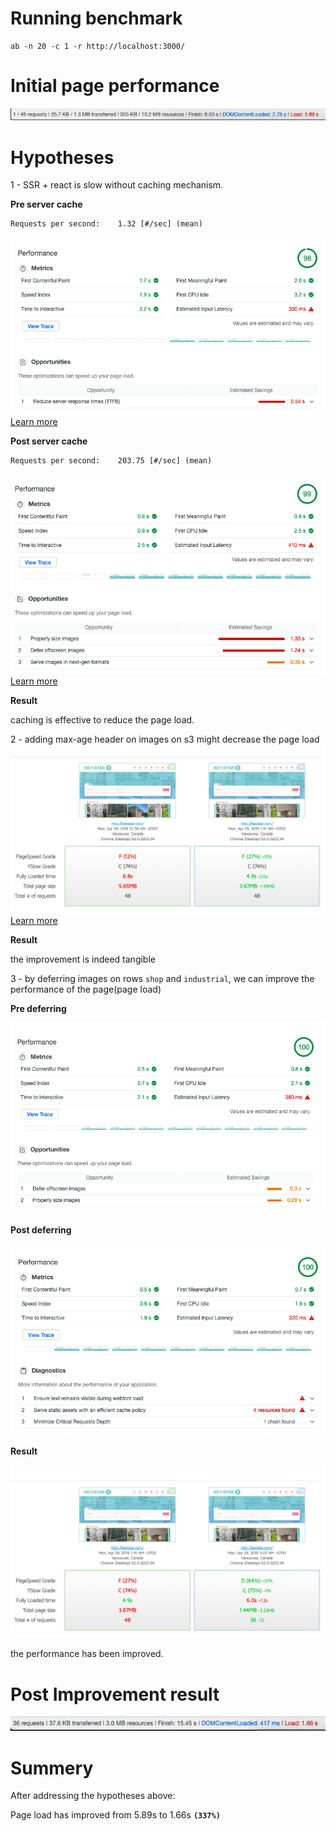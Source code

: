 # Running benchmark
```
ab -n 20 -c 1 -r http://localhost:3000/ 
```

# Initial page performance

![initial-page-performance](./initial-page-performance.png)

# Hypotheses 

1 - SSR + react is slow without caching mechanism.

**Pre server cache**
```
Requests per second:    1.32 [#/sec] (mean)
```

![image](./metrix-pre-cache.png)
[Learn more](./ab-benchmark-20req-1cuncurrent-pre-cache.log)

**Post server cache**
```
Requests per second:    203.75 [#/sec] (mean)
```

![image](./metrix-post-cache.png)
[Learn more](./ab-benchmark-20req-1cuncurrent-post-cache.log)

**Result**

caching is effective to reduce the page load.



2 - adding max-age header on images on s3 might decrease the page load
![compare](./gtmetrix-compare-adding-header-max-age.png)
[Learn more](https://gtmetrix.com/compare/nSh87LCi/0UP0a0iJ)

**Result**

the improvement is indeed tangible 



3 - by deferring images on rows `shop` and `industrial`, we can improve the performance of the page(page load)

**Pre deferring**

![pre-defer](./metrics-pre-defer.png)

**Post deferring**

![post-defer](./metrics-post-defer.png)

**Result**

![gtmetrix](./gtmetrix-defer.png)

the performance has been improved.

# Post Improvement result

![result](./final-page-load.png)

# Summery

After addressing the hypotheses above:

Page load has improved from 5.89s to 1.66s **`(337%)`**
